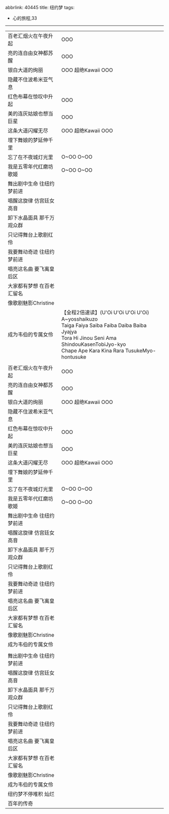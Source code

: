 abbrlink: 40445
title: 纽约梦
tags:
  - 心的旅程,33
---
|      |      |
|--|--|
|百老汇烟火在午夜升起|OOO|
|亮的连自由女神都苏醒|OOO|
|银白大道的绚丽|OOO 超绝Kawaii OOO|
|隐藏不住波希米亚气息|      |
|红色布幕在惊叹中升起|OOO|
|美的连灰姑娘也想当巨星|OOO|
|这条大道闪耀无尽|OOO 超绝Kawaii OOO|
|埋下舞娘的梦延伸千里|      |
|忘了在不夜城灯光里|O~OO O~OO|
|我是五零年代红磨坊歌姬|O~OO O~OO|
|舞出剧中生命 往纽约梦前进|      |
|唱醒这旋律 仿宫廷女高音|      |
|卸下水晶面具 那千万观众群|      |
|只记得舞台上歌剧红伶|      |
|我要舞动奇迹 往纽约梦前进|      |
|唱亮这名曲 要飞离皇后区|      |
|大家都有梦想 在百老汇留名|      |
|像歌剧魅影Christine|      |
|成为韦伯的专属女伶|【全程2倍速读】(U'Oi U'Oi U'Oi U'Oi)<br>A~yosshaikuzo<br>Taiga Faiya Saiba Faiba Daiba Baiba Jyajya<br>Tora Hi Jinou Seni Ama ShindouKasenTobiJyo-kyo<br>Chape Ape Kara Kina Rara TusukeMyo-hontusuke|
|      |      |
|百老汇烟火在午夜升起|OOO|
|亮的连自由女神都苏醒|OOO|
|银白大道的绚丽|OOO 超绝Kawaii OOO|
|隐藏不住波希米亚气息|      |
|红色布幕在惊叹中升起|OOO|
|美的连灰姑娘也想当巨星|OOO|
|这条大道闪耀无尽|OOO 超绝Kawaii OOO|
|埋下舞娘的梦延伸千里|      |
|忘了在不夜城灯光里|O~OO O~OO|
|我是五零年代红磨坊歌姬|O~OO O~OO|
|舞出剧中生命 往纽约梦前进|      |
|唱醒这旋律 仿宫廷女高音|      |
|卸下水晶面具 那千万观众群|      |
|只记得舞台上歌剧红伶|      |
|我要舞动奇迹 往纽约梦前进|      |
|唱亮这名曲 要飞离皇后区|      |
|大家都有梦想 在百老汇留名|      |
|像歌剧魅影Christine|      |
|成为韦伯的专属女伶|      |
|      |      |
|舞出剧中生命 往纽约梦前进|      |
|唱醒这旋律 仿宫廷女高音|      |
|卸下水晶面具 那千万观众群|      |
|只记得舞台上歌剧红伶|      |
|我要舞动奇迹 往纽约梦前进|      |
|唱亮这名曲 要飞离皇后区|      |
|大家都有梦想 在百老汇留名|      |
|像歌剧魅影Christine|      |
|成为韦伯的专属女伶|      |
|纽约梦不停堆积 灿烂|      |
|百年的传奇|      |
